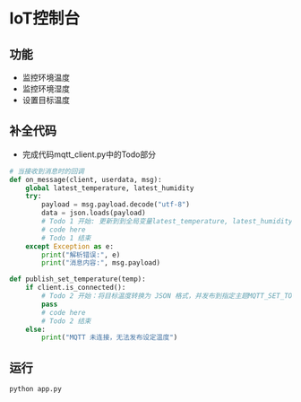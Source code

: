 # IoT控制台
## 功能
- 监控环境温度
- 监控环境湿度
- 设置目标温度

## 补全代码
- 完成代码mqtt_client.py中的Todo部分
```python
# 当接收到消息时的回调
def on_message(client, userdata, msg):
    global latest_temperature, latest_humidity
    try:
        payload = msg.payload.decode("utf-8")
        data = json.loads(payload)
        # Todo 1 开始: 更新到到全局变量latest_temperature, latest_humidity
        # code here
        # Todo 1 结束
    except Exception as e:
        print("解析错误:", e)
        print("消息内容:", msg.payload)
```

```python
def publish_set_temperature(temp):
    if client.is_connected():
        # Todo 2 开始：将目标温度转换为 JSON 格式，并发布到指定主题MQTT_SET_TOPIC
        pass
        # code here
        # Todo 2 结束
    else:
        print("MQTT 未连接，无法发布设定温度")
```


## 运行
```bash
python app.py
```